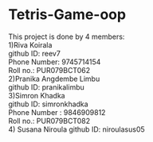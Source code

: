 # Tetris-Game-oop
This project is done by 4 members:<br>
1)Riva Koirala<br>
 github ID: reev7<br>
 Phone Number: 9745714154<br>
 Roll no.: PUR079BCT062<br>
2)Pranika Angdembe Limbu<br>
 github ID: pranikalimbu<br>
3)Simron Khadka<br>
 github ID: simronkhadka<br>
 Phone Number : 9846909812<br>
 Roll no.: PUR079BCT082<br>
4) Susana Niroula
 github ID: niroulasus05<br>
